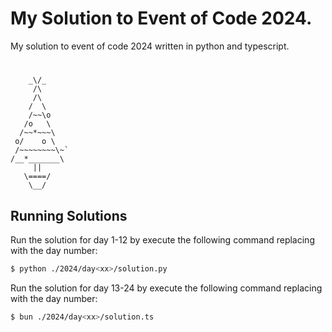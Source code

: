 # My Solution to Event of Code 2024.

My solution to event of code 2024 written in python and typescript. 

# 

```
    _\/_
     /\
     /\
    /  \
    /~~\o
   /o   \
  /~~*~~~\
 o/    o \
 /~~~~~~~~\~`
/__*_______\
     ||
   \====/
    \__/
```

## Running Solutions

Run the solution for day 1-12 by execute the following command replacing <xx> with the day number:
```bash
$ python ./2024/day<xx>/solution.py
```
Run the solution for day 13-24 by execute the following command replacing <xx> with the day number:
```bash
$ bun ./2024/day<xx>/solution.ts
```
